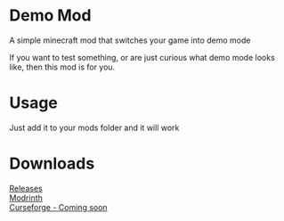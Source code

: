# Demo Mod
A simple minecraft mod that switches your game into demo mode

If you want to test something, or are just curious what demo mode looks like, then this mod is for you.


# Usage

Just add it to your mods folder and it will work


# Downloads

[Releases](https://github.com/EmeraldIngot/demo-mod/releases/tag/v1.0.0-backport)    
[Modrinth](https://modrinth.com/mod/demo)  
[Curseforge - Coming soon]()

